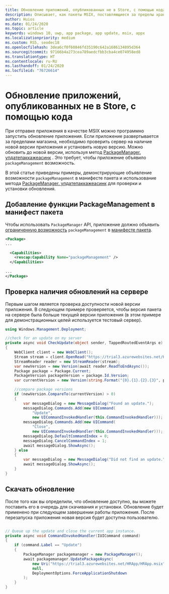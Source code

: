 ```yaml
---
title: Обновление приложений, опубликованных не в Store, с помощью кода
description: Описывает, как пакеты MSIX, поставляющиеся за пределы хранилища, могут обновляться разработчиками в коде.
author: Huios
ms.date: 01/24/2020
ms.topic: article
keywords: windows 10, uwp, app package, app update, msix, appx
ms.localizationpriority: medium
ms.custom: RS5, seodec18
ms.openlocfilehash: 3dea6cf0f60846fd35190c642a1686134895d364
ms.sourcegitcommit: 97166b4a273cea789aedcfbb3cba4ce074958ed8
ms.translationtype: HT
ms.contentlocale: ru-RU
ms.lasthandoff: 01/24/2020
ms.locfileid: "76726614"
---
```

# <a name="update-non-store-published-apps-from-your-code"></a>Обновление приложений, опубликованных не в Store, с помощью кода

При отправке приложения в качестве MSIX можно программно запустить обновление приложения. Если приложение развертывается за пределами магазина, необходимо проверить сервер на наличие новой версии приложения и установить новую версию. Можно обновить до новой версии, используя метод [PackageManager. упдатепаккажеасинк](https://docs.microsoft.com/uwp/api/windows.management.deployment.packagemanager.updatepackageasync) . Это требует, чтобы приложение объявило `packageManagement` возможность.

В этой статье приведены примеры, демонстрирующие объявление возможности `packageManagement` в манифесте пакета и использование метода [PackageManager. упдатепаккажеасинк](https://docs.microsoft.com/uwp/api/windows.management.deployment.packagemanager.updatepackageasync) для проверки и установки обновления.

## <a name="add-the-packagemanagement-capability-to-your-package-manifest"></a>Добавление функции PackageManagement в манифест пакета

Чтобы использовать `PackageManager` API, приложение должно объявить [ограниченную возможность](https://docs.microsoft.com/windows/uwp/packaging/app-capability-declarations#restricted-capabilities) `packageManagement` в [манифесте пакета](https://docs.microsoft.com/uwp/schemas/appxpackage/appx-package-manifest).

```xml
<Package>
...

  <Capabilities>
    <rescap:Capability Name="packageManagement" />
  </Capabilities>
  
...
</Package>
```

## <a name="check-for-updates-on-your-server"></a>Проверка наличия обновлений на сервере

Первым шагом является проверка доступности новой версии приложения. В следующем примере проверяется, чтобы версия пакета на сервере была больше текущей версии приложения (в этом примере для демонстрационных целей используется тестовый сервер).

```csharp
using Windows.Management.Deployment;

//check for an update on my server
private async void CheckUpdate(object sender, TappedRoutedEventArgs e)
{
    WebClient client = new WebClient();
    Stream stream = client.OpenRead("https://trial3.azurewebsites.net/HRApp/Version.txt");
    StreamReader reader = new StreamReader(stream);
    var newVersion = new Version(await reader.ReadToEndAsync());
    Package package = Package.Current;
    PackageVersion packageVersion = package.Id.Version;
    var currentVersion = new Version(string.Format("{0}.{1}.{2}.{3}", packageVersion.Major, packageVersion.Minor, packageVersion.Build, packageVersion.Revision));

    //compare package versions
    if (newVersion.CompareTo(currentVersion) > 0)
    {
        var messageDialog = new MessageDialog("Found an update.");
        messageDialog.Commands.Add(new UICommand(
            "Update",
            new UICommandInvokedHandler(this.CommandInvokedHandler)));
        messageDialog.Commands.Add(new UICommand(
            "Close",
            new UICommandInvokedHandler(this.CommandInvokedHandler)));
        messageDialog.DefaultCommandIndex = 0;
        messageDialog.CancelCommandIndex = 1;
        await messageDialog.ShowAsync();
    } else
    {
        var messageDialog = new MessageDialog("Did not find an update.");
        await messageDialog.ShowAsync();
    }
}
```

## <a name="download-an-update"></a>Скачать обновление

После того как вы определили, что обновление доступно, вы можете поставить его в очередь для скачивания и установки. Обновление будет применено при следующем завершении работы приложения. После перезапуска приложения новая версия будет доступна пользователю.

```csharp

// Queue up the update and close the current app instance.
private async void CommandInvokedHandler(IUICommand command)
{
    if (command.Label == "Update")
    {
        PackageManager packagemanager = new PackageManager();
        await packagemanager.UpdatePackageAsync(
            new Uri("https://trial3.azurewebsites.net/HRApp/HRApp.msix"),
            null,
            DeploymentOptions.ForceApplicationShutdown
        );
    }
}
```
